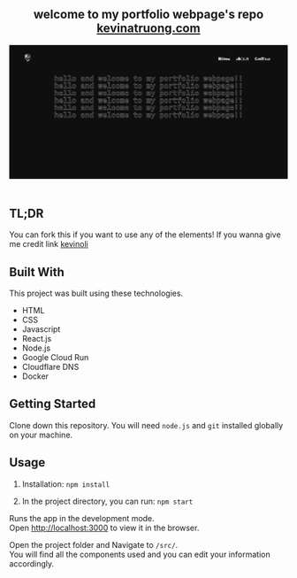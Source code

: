 <h2 align="center">
  welcome to my portfolio webpage's repo
  <br/>
  <a href="https://kevinatruong.com/" target="_blank">kevinatruong.com</a>
</h2>
<div align="center">
  <img alt="potfolio homepage" src="./images/portfolio_homepage.png" />
</div>

<br/>

## TL;DR

You can fork this if you want to use any of the elements! If you wanna give me credit link [kevinoli](https://github.com/kevinoli/truongak-portfolio)

## Built With

This project was built using these technologies.

- HTML
- CSS
- Javascript
- React.js
- Node.js
- Google Cloud Run
- Cloudflare DNS
- Docker


## Getting Started

Clone down this repository. You will need `node.js` and `git` installed globally on your machine.

## Usage

1. Installation: `npm install`

2. In the project directory, you can run: `npm start`

Runs the app in the development mode.\
Open [http://localhost:3000](http://localhost:3000) to view it in the browser.

Open the project folder and Navigate to `/src/`. <br/>
You will find all the components used and you can edit your information accordingly.
